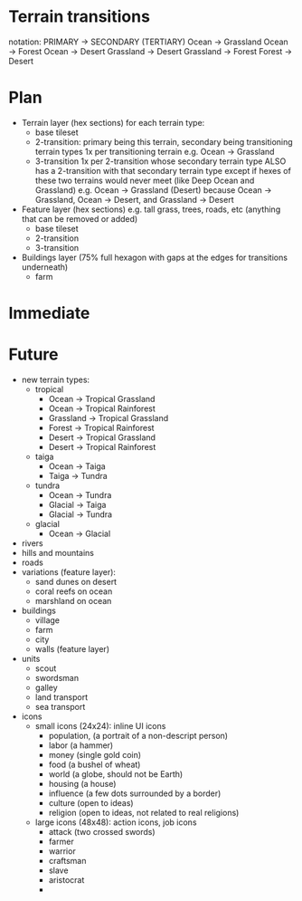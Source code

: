 # Terrain transitions
notation: PRIMARY -> SECONDARY (TERTIARY)
Ocean -> Grassland
Ocean -> Forest
Ocean -> Desert
Grassland -> Desert
Grassland -> Forest
Forest -> Desert

# Plan
- Terrain layer (hex sections)
    for each terrain type:
    - base tileset
    - 2-transition: primary being this terrain, secondary being transitioning terrain types
        1x per transitioning terrain
        e.g. Ocean -> Grassland
    - 3-transition
        1x per 2-transition whose secondary terrain type ALSO has a 2-transition with that secondary terrain type
            except if hexes of these two terrains would never meet (like Deep Ocean and Grassland)
        e.g. Ocean -> Grassland (Desert) because Ocean -> Grassland, Ocean -> Desert, and Grassland -> Desert
- Feature layer (hex sections)
    e.g. tall grass, trees, roads, etc (anything that can be removed or added)
    - base tileset
    - 2-transition
    - 3-transition
- Buildings layer (75% full hexagon with gaps at the edges for transitions underneath)
    - farm

# Immediate

# Future
- new terrain types:
    - tropical
        - Ocean -> Tropical Grassland
        - Ocean -> Tropical Rainforest
        - Grassland -> Tropical Grassland 
        - Forest -> Tropical Rainforest
        - Desert -> Tropical Grassland
        - Desert -> Tropical Rainforest
    - taiga
        - Ocean -> Taiga
        - Taiga -> Tundra
    - tundra
        - Ocean -> Tundra
        - Glacial -> Taiga
        - Glacial -> Tundra
    - glacial
        - Ocean -> Glacial
- rivers
- hills and mountains
- roads
- variations (feature layer):
    - sand dunes on desert
    - coral reefs on ocean
    - marshland on ocean
- buildings
    - village
    - farm
    - city
    - walls (feature layer)
- units
    - scout
    - swordsman
    - galley
    - land transport
    - sea transport
- icons
    - small icons (24x24): inline UI icons
        - population, (a portrait of a non-descript person)
        - labor (a hammer)
        - money (single gold coin)
        - food (a bushel of wheat)
        - world (a globe, should not be Earth)
        - housing (a house)
        - influence (a few dots surrounded by a border)
        - culture (open to ideas)
        - religion (open to ideas, not related to real religions)
    - large icons (48x48): action icons, job icons
        - attack (two crossed swords)
        - farmer
        - warrior
        - craftsman
        - slave
        - aristocrat
        - 

